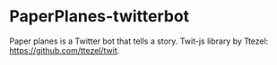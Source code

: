 # PaperPlanes-twitterbot
Paper planes is a Twitter bot that tells a story.
Twit-js library by Ttezel: https://github.com/ttezel/twit.
